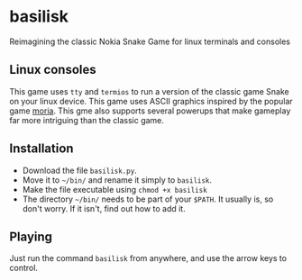 # basilisk
Reimagining the classic Nokia Snake Game for linux terminals and consoles

## Linux consoles
This game uses `tty` and `termios` to run a version of the classic game Snake on your linux device. This game uses ASCII graphics inspired by the popular game [moria](https://umoria.org/). This gme also supports several powerups that make gameplay far more intriguing than the classic game.

## Installation
- Download the file `basilisk.py`.
- Move it to `~/bin/` and rename it simply to `basilisk`.
- Make the file executable using
  ```chmod +x basilisk```
- The directory `~/bin/` needs to be part of your `$PATH`. It usually is, so don't worry. If it isn't, find out how to add it.

## Playing
Just run the command `basilisk` from anywhere, and use the arrow keys to control. 
